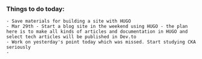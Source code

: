 ### Things to do today:
	- Save materials for building a site with HUGO
	- Mar 29th - Start a blog site in the weekend using HUGO - the plan here is to make all kinds of articles and documentation in HUGO and select tech articles will be published in Dev.to
	- Work on yesterday's point today which was missed. Start studying CKA seriously
	-